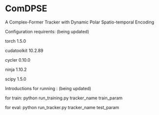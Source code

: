 # ComDPSE 
A Complex-Former Tracker with Dynamic Polar Spatio-temporal Encoding


Configuration requirents: (being updated)

  torch 1.5.0

  cudatoolkit 10.2.89

  cycler 0.10.0

  ninja  1.10.2

  scipy  1.5.0


Introductions for running : (being updated)

  for train: python run_training.py tracker_name train_param

  for eval: python run_tracker.py tracker_name test_param
